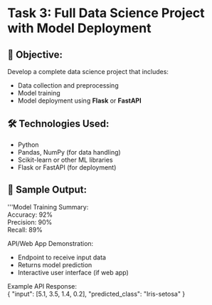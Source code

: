 # Task 3: Full Data Science Project with Model Deployment

## 📌 Objective:
Develop a complete data science project that includes:  
- Data collection and preprocessing  
- Model training  
- Model deployment using **Flask** or **FastAPI**

## 🛠 Technologies Used:
- Python  
- Pandas, NumPy (for data handling)  
- Scikit-learn or other ML libraries  
- Flask or FastAPI (for deployment)  

## 🧪 Sample Output:  
'''Model Training Summary:  
Accuracy: 92%  
Precision: 90%  
Recall: 89%  

API/Web App Demonstration:  
- Endpoint to receive input data  
- Returns model prediction  
- Interactive user interface (if web app)  

Example API Response:  
{ "input": [5.1, 3.5, 1.4, 0.2], "predicted_class": "Iris-setosa" } 
